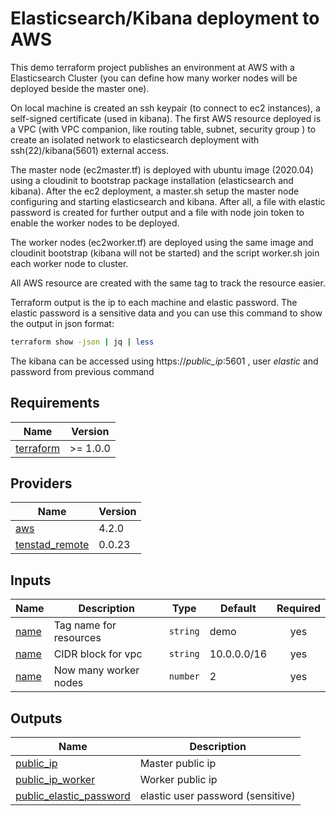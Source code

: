 # Elasticsearch/Kibana deployment to AWS

This demo terraform project publishes an environment at AWS with a Elasticsearch Cluster (you can define how many worker nodes will be deployed beside the master one).

On local machine is created an ssh keypair (to connect to ec2 instances), a self-signed certificate (used in kibana). The first AWS resource deployed is a VPC (with VPC companion, like routing table, subnet, security group ) to create an isolated network to elasticsearch deployment with ssh(22)/kibana(5601) external access.

The master node (ec2master.tf) is deployed with ubuntu image (2020.04) using a cloudinit to bootstrap package installation (elasticsearch and kibana). After the ec2 deployment, a master.sh setup the master node configuring and starting elasticsearch and kibana. After all, a file with elastic password is created for further output and a file with node join token to enable the worker nodes to be deployed.

The worker nodes (ec2worker.tf) are deployed using the same image and cloudinit bootstrap (kibana will not be started) and the script worker.sh join each worker node to cluster.

All AWS resource are created with the same tag to track the resource easier.

Terraform output is the ip to each machine and elastic password. The elastic password is a sensitive data and you can use this command to show the output in json format:

```bash
terraform show -json | jq | less
```

The kibana can be accessed using https://_public_ip_:5601 , user _elastic_ and password from previous command

## Requirements

| Name                                                                     | Version  |
| ------------------------------------------------------------------------ | -------- |
| <a name="requirement_terraform"></a> [terraform](#requirement_terraform) | >= 1.0.0 |

## Providers

| Name                                                                              | Version |
| --------------------------------------------------------------------------------- | ------- |
| <a name="provider_aws"></a> [aws](#provider_aws)                                  | 4.2.0   |
| <a name="provider_tenstad_remote"></a> [tenstad_remote](#provider_tenstad_remote) | 0.0.23  |

## Inputs

| Name                                                          | Description            | Type     | Default     | Required |
| ------------------------------------------------------------- | ---------------------- | -------- | ----------- | :------: |
| <a name="input_name"></a> [name](#input_name)                 | Tag name for resources | `string` | demo        |   yes    |
| <a name="input_cidr_block"></a> [name](#input_cidr_block)     | CIDR block for vpc     | `string` | 10.0.0.0/16 |   yes    |
| <a name="input_worker_nodes"></a> [name](#input_worker_nodes) | Now many worker nodes  | `number` | 2           |   yes    |

## Outputs

| Name                                                                                       | Description                       |
| ------------------------------------------------------------------------------------------ | --------------------------------- |
| <a name="output_public_ip"></a> [public_ip](#output_public_ip)                             | Master public ip                  |
| <a name="output_public_ip_worker"></a> [public_ip_worker](#output_public_ip_worker)        | Worker public ip                  |
| <a name="output_elastic_password"></a> [public_elastic_password](#output_elastic_password) | elastic user password (sensitive) |
